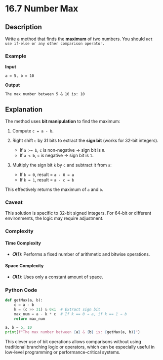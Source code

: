 # 16.7 Number Max

## Description

Write a method that finds the **maximum** of two numbers. You should `not use if-else or any other comparison operator.`

### Example

**Input**

```
a = 5, b = 10
```

**Output**

```
The max number between 5 & 10 is: 10
```

## Explanation

The method uses **bit manipulation** to find the maximum:

1. Compute `c = a - b`.
2. Right shift `c` by 31 bits to extract the **sign bit** (works for 32-bit integers).

   * If `a >= b`, `c` is non-negative → sign bit is `0`.
   * If `a < b`, `c` is negative → sign bit is `1`.
3. Multiply the sign bit `k` by `c` and subtract it from `a`:

   * If `k = 0`, result = `a - 0 = a`
   * If `k = 1`, result = `a - c = b`

This effectively returns the maximum of `a` and `b`.

### Caveat

This solution is specific to 32-bit signed integers. For 64-bit or different environments, the logic may require adjustment.

### Complexity

#### Time Complexity

* **𝑂(1)**: Performs a fixed number of arithmetic and bitwise operations.

#### Space Complexity

* **𝑂(1)**: Uses only a constant amount of space.

### Python Code

```python
def getMax(a, b):
    c = a - b
    k = (c >> 31) & 0x1  # Extract sign bit
    max_num = a - k * c  # If k == 0 → a, if k == 1 → b
    return max_num

a, b = 5, 10
print(f"The max number between {a} & {b} is: {getMax(a, b)}")
```

This clever use of bit operations allows comparisons without using traditional branching logic or operators, which can be especially useful in low-level programming or performance-critical systems.
